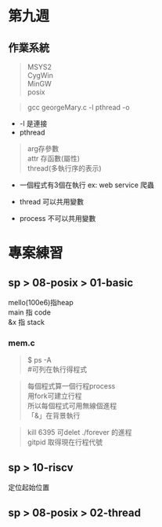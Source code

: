 # 第九週

 ## 作業系統
 >MSYS2  
CygWin  
MinGW  
posix

 > gcc georgeMary.c -l pthread -o  
 * -l 是連接 
 * pthread
 > arg存參數  
 attr 存函數(屬性)  
 thread(多執行序的表示)

* 一個程式有3個在執行
ex: web service 爬蟲

* thread 可以共用變數
* process 不可以共用變數

# 專案練習

## sp > 08-posix > 01-basic

mello(100e6)指heap  
main 指 code  
&x 指 stack  

### mem.c
> $ ps  -A   
#可列在執行得程式

>每個程式算一個行程process  
用fork可建立行程  
所以每個程式可用無線個進程  
「&」在背景執行  

> kill 6395 可delet ./forever 的進程  
gitpid 取得現在行程代號

## sp > 10-riscv
定位起始位置

## sp > 08-posix > 02-thread

### 

